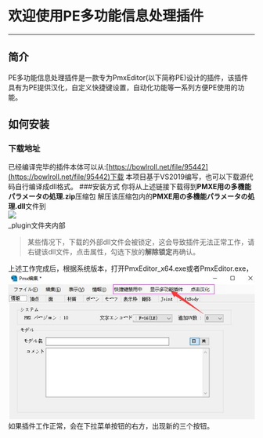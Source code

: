 # 欢迎使用PE多功能信息处理插件
-------------------
## 简介
PE多功能信息处理插件是一款专为PmxEditor(以下简称PE)设计的插件，该插件具有为PE提供汉化，自定义快捷键设置，自动化功能等一系列方便PE使用的功能。

## 如何安装
### 下载地址
已经编译完毕的插件本体可以从:[https://bowlroll.net/file/95442](https://bowlroll.net/file/95442)下载
本项目基于VS2019编写，也可以下载源代码自行编译成dll格式。
###安装方式
你将从上述链接下载得到**PMXE用の多機能パラメータの処理.zip**压缩包
解压该压缩包内的**PMXE用の多機能パラメータの処理.dll**文件到
<br/>![](https://i.loli.net/2020/07/28/6xn1pqZJtc2CkaO.png)
<br/>_plugin文件夹内部
>某些情况下，下载的外部dll文件会被锁定，这会导致插件无法正常工作，请右键该dll文件，点击属性，勾选下放的**解除锁定**再确认。

上述工作完成后，根据系统版本，打开PmxEditor_x64.exe或者PmxEditor.exe，
<br/>![](https://raw.githubusercontent.com/cdj68765/ForPic/master/img/QQ%E6%88%AA%E5%9B%BE20200728223511.jpg)
<br/>如果插件工作正常，会在下拉菜单按钮的右方，出现新的三个按钮。
